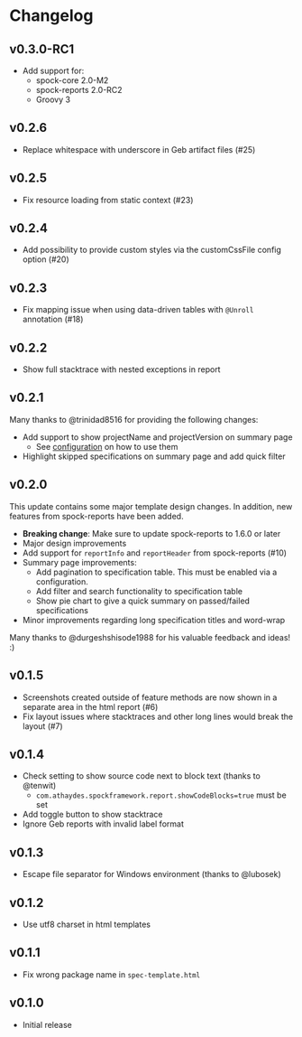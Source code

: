 # Changelog

## v0.3.0-RC1

* Add support for:
  * spock-core 2.0-M2
  * spock-reports 2.0-RC2
  * Groovy 3

## v0.2.6

* Replace whitespace with underscore in Geb artifact files (#25)

## v0.2.5

* Fix resource loading from static context (#23)

## v0.2.4

* Add possibility to provide custom styles via the customCssFile config option (#20)

## v0.2.3

* Fix mapping issue when using data-driven tables with `@Unroll` annotation (#18)

## v0.2.2

* Show full stacktrace with nested exceptions in report 

## v0.2.1

Many thanks to @trinidad8516 for providing the following changes:
* Add support to show projectName and projectVersion on summary page
  * See [configuration](https://github.com/AOEpeople/geb-spock-reports#configure-spock-reports) on how to use them
* Highlight skipped specifications on summary page and add quick filter

## v0.2.0

This update contains some major template design changes.
In addition, new features from spock-reports have been added.

* **Breaking change**: Make sure to update spock-reports to 1.6.0 or later
* Major design improvements
* Add support for `reportInfo` and `reportHeader` from spock-reports (#10)
* Summary page improvements:
  * Add pagination to specification table. This must be enabled via a configuration. 
  * Add filter and search functionality to specification table
  * Show pie chart to give a quick summary on passed/failed specifications
* Minor improvements regarding long specification titles and word-wrap

Many thanks to @durgeshshisode1988 for his valuable feedback and ideas! :) 

## v0.1.5

* Screenshots created outside of feature methods are now shown in a separate area in the html report (#6)
* Fix layout issues where stacktraces and other long lines would break the layout (#7)

## v0.1.4

* Check setting to show source code next to block text (thanks to @tenwit)
  * `com.athaydes.spockframework.report.showCodeBlocks=true` must be set
* Add toggle button to show stacktrace
* Ignore Geb reports with invalid label format
 
## v0.1.3

* Escape file separator for Windows environment (thanks to @lubosek)

## v0.1.2

* Use utf8 charset in html templates

## v0.1.1

* Fix wrong package name in `spec-template.html`

## v0.1.0

* Initial release